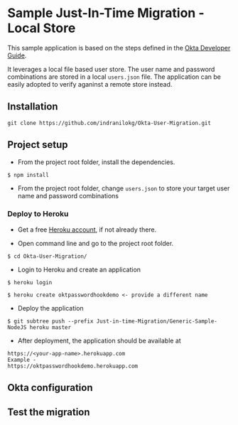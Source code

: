 # Sample Just-In-Time Migration - Local Store

This sample application is based on the steps defined in the [Okta Developer Guide](https://developer.okta.com/docs/guides/password-import-hook/nodejs/overview/).

It leverages a local file based user store. The user name and password combinations are stored in a local `users.json` file. The application can be easily adopted to verify aganinst a remote store instead.

## Installation
```
git clone https://github.com/indranilokg/Okta-User-Migration.git
```

## Project setup

* From the project root folder, install the dependencies.

```
$ npm install
```
* From the project root folder, change `users.json` to store your target user name and password combinations

### Deploy to Heroku

* Get a free [Heroku account](https://signup.heroku.com/), if not already there.

* Open command line and go to the project root folder. 

```
$ cd Okta-User-Migration/
```
* Login to Heroku and create an application

```
$ heroku login

$ heroku create oktpasswordhookdemo <- provide a different name
```
* Deploy the application

```
$ git subtree push --prefix Just-in-time-Migration/Generic-Sample-NodeJS heroku master
```
* After deployment, the application should be available at 

```
https://<your-app-name>.herokuapp.com
Example -
https://oktpasswordhookdemo.herokuapp.com
```

## Okta configuration


## Test the migration
